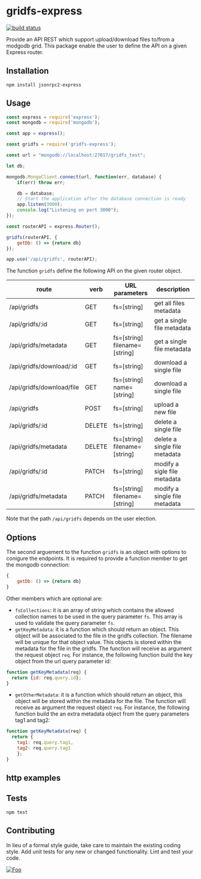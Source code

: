 gridfs-express
=========
[![build status](https://gitlab.com/jorge.suit/gridfs-express/badges/master/build.svg)](https://gitlab.com/jorge.suit/gridfs-express/badges/master/build.svg)

Provide an API REST which support upload/download files to/from a modgodb grid. This package
enable the user to define the API on a given Express router.

## Installation

  `npm install jsonrpc2-express`

## Usage

```javascript
const express = require('express');
const mongodb = require('mongodb');

const app = express();

const gridfs = require('gridfs-express');

const url = "mongodb://localhost:27017/gridfs_test";

let db;

mongodb.MongoClient.connect(url, function(err, database) {
    if(err) throw err;

    db = database;
    // Start the application after the database connection is ready
    app.listen(3000);
    console.log("Listening on port 3000");
});

const routerAPI = express.Router();

gridfs(routerAPI, {
    getDb: () => {return db}
});

app.use('/api/gridfs', routerAPI);
```
The function `gridfs` define the following API on the given router object.

| route                     | verb   | URL parameters                   | description                   |
| ------------------------- | ------ | -------------------------------- | ----------------------------- |
| /api/gridfs               | GET    | fs=[string]                      | get all files metadata        |
| /api/gridfs/:id           | GET    | fs=[string]                      | get a single file metadata    |
| /api/gridfs/metadata      | GET    | fs=[string]<br>filename=[string] | get a single file metadata    |
| /api/gridfs/download/:id  | GET    | fs=[string]                      | download a single file        |
| /api/gridfs/download/file | GET    | fs=[string]<br>name=[string]     | download a single file        |
| /api/gridfs               | POST   | fs=[string]                      | upload a new file             |
| /api/gridfs/:id           | DELETE | fs=[string]                      | delete a single file          |
| /api/gridfs/metadata      | DELETE | fs=[string]<br>filename=[string] | delete a single file metadata |
| /api/gridfs/:id           | PATCH  | fs=[string]                      | modify a sigle file metadata  |
| /api/gridfs/metadata      | PATCH  | fs=[string]<br>filename=[string] | modify a single file metadata |

Note that the path `/api/gridfs` depends on the user election.

## Options

The second arguement to the function `gridfs` is an object with options
to conigure the endpoints. It is required to provide a function member
to get the mongodb connection:

```javascript
{
    getDb: () => {return db}
}
```

Other members which are optional are:

* `fsCollections`: it is an array of string which contains the allowed collection
  names to be used in the query parameter `fs`. This array is used to
  validate the query parameter `fs`.
* `getKeyMetadata`: it is a function which should return an object. This
  object will be associated to the file in the gridfs collection. The
  filename will be unique for that object value. This objects is
  stored within the metadata for the file in the gridfs. The function will
  receive as argument the request object `req`. For instance, the following
  function build the key object from the url query parameter id:

```javascript
function getKeyMetadata(req) {
  return {id: req.query.id};
}
```

* `getOtherMetadata`: it is a function which should return an object,
  this object will be stored within the metadata for the file. The function will
  receive as argument the request object `req`.  For instance, the following
  function build the an extra metadata object from the query parameters tag1 and tag2:

```javascript
function getKeyMetadata(req) {
  return {
    tag1: req.query.tag1,
    tag2: req.query.tag1
    };
}
```

  
## http examples

## Tests

  `npm test`

## Contributing

In lieu of a formal style guide, take care to maintain the existing
coding style. Add unit tests for any new or changed
functionality. Lint and test your code.

[![Foo](http://www.google.com.au/images/nav_logo7.png)](http://google.com.au/)